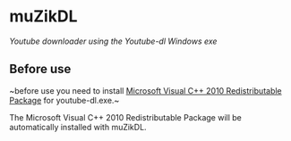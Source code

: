# muZikDL
_Youtube downloader using the Youtube-dl Windows exe_

## Before use
~before use you need to install [Microsoft Visual C++ 2010 Redistributable Package](https://www.microsoft.com/en-US/download/details.aspx?id=5555) for youtube-dl.exe.~

The Microsoft Visual C++ 2010 Redistributable Package will be automatically installed with muZikDL.
